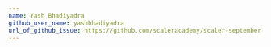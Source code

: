 ```yaml
---
name: Yash Bhadiyadra
github_user_name: yashbhadiyadra
url_of_github_issue: https://github.com/scaleracademy/scaler-september-open-source-challenge/issues/67
---
```


